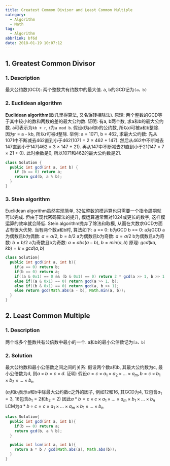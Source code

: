 ```yaml
---
title: Greatest Common Divisor and Least Common Multiple
category:
  - Algorithm
  - Math
tag:
  - Algorithm
abbrlink: bf6d
date: 2018-01-19 10:07:12
---
```


## 1. Greatest Common Divisor
### 1. Description
最大公约数(GCD): 两个整数共有约数中的最大值. a, b的GCD记为`(a，b)`

### 2. Euclidean algorithm
**Euclidean algorithm**(欧几里得算法, 又名辗转相除法). 原理: 两个整数的GCD等于其中较小的数和两数的差的最大公约数. 
证明: 有a, b两个数, 求a和b的最大公约数. a可表示为`kb + r`, r为`a mod b`. 假设d为a和b的公约数, 所以d可被a和b整除. 因为r = a - kb, 所以r可被d整除.
举例: a = 1071, b = 462, 求最大公约数: 先从1071中不断减去462直到小于462(1071 = 2 × 462 + 147). 然后从462中不断减去147直到小于147(462 = 3 × 147 + 21). 再从147中不断减去21直到小于21(147 = 7 × 21 + 0). 此时余数是0, 所以1071和462的最大公约数是21.
```java
class Solution {
  public int gcd(int a, int b) {
    if (b == 0) return a;
    return gcd(b, a % b);
  }
}
```

### 3. Stein algorithm
Euclidean algorithm虽然实现简单, 32位整数的模运算也只需要一个指令周期就可以完成. 但由于现代密码算法的提升, 模运算通常面对1024或更长的数字, 这样模运算的效率就会降低. Stein algorithm抛弃了除法和取模, 从而在大数求GCD方面占有很大优势.
当有两个数a和b时, 算法如下:
a == 0: b为GCD
b == 0: a为GCD
a为偶数且b为偶数: $a = a / 2$, $b = b / 2$
a为偶数且b为奇数: $a = a / 2$
b为偶数且a为奇数: $b = b / 2$
a为奇数且b为奇数: $a = abs(a - b)$, $b = min(a, b)$
原理: $gcd(ka,kb) = k × gcd(a,b)$

```java
class Solution{
  public int gcd(int a, int b){
    if(a == 0) return b;
    if(b == 0) return a;
    if((a & 0x1) == 0 && (b & 0x1) == 0) return 2 * gcd(a >> 1, b >> 1);
    else if((a & 0x1) == 0) return gcd(a >> 1, b);
    else if((b & 0x1) == 0) return gcd(a, b >> 1);
    else return gcd(Math.abs(a - b), Math.min(a, b));
  }
}
```



## 2. Least Common Multiple
### 1. Description
两个或多个整数共有公倍数中最小的一个. a和b的最小公倍数记为`[a，b]`

### 2. Solution
最大公约数和最小公倍数之间之间的关系: 假设两个数a和b, 其最大公约数为c, 最小公倍数为d, 则$a \times b = c \times d$.
证明:
假设$a = c \times a_1 \times a_2 \times \ldots \times a_m, b = c \times b_1 \times b_2 \times \ldots \times b_n$

($a_i$和$b_i$表示a和b中除最大公约数c之外的因子, 例如12和16, 其GCD为4, 12包含$a_1 = 3$, 16包含$b_1 = 2$和$b_2 = 2$)
因此$a * b = c \times c \times a_1 \times \ldots \times a_m \times b_1 \times \ldots \times b_n$
LCM为$a * b \div c = c \times a_1 \times \ldots \times a_m \times b_1 \times \ldots \times b_n$

```java
class Solution{
  public int gcd(int a, int b){
    if(b == 0) return a;
    return gcd(b, a % b);
  }

  public int lcm(int a, int b){
    return a * b / gcd(Math.abs(a), Math.abs(b));
  }
}
```

